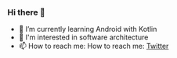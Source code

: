 ### Hi there 👋
- 🌱 I’m currently learning Android with Kotlin
- :telescope: I'm interested in software architecture
- 📫 How to reach me: How to reach me: [Twitter](https://twitter.com/ao_61173)
